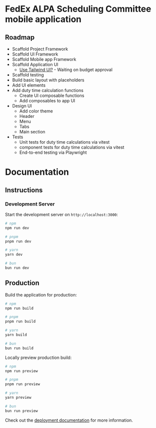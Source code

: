 # FedEx ALPA Scheduling Committee mobile application

## Roadmap

* Scaffold Project Framework
* Scaffold UI Framework
* Scaffold Mobile app Framework
* Scaffold Application UI
  * [Use Tailwind UI?]([https://tailwindui.com/components/application-ui/application-shells/stacked]) - Waiting on budget approval
* Scaffold testing
* Build basic layout with placeholders
* Add UI elements
* Add duty time calculation functions
  * Create UI composable functions
  * Add composables to app UI
* Design UI
  * Add color theme
  * Header
  * Menu
  * Tabs
  * Main section
* Tests
  * Unit tests for duty time calculations via vitest
  * component tests for duty time calculations via vitest
  * End-to-end testing via Playwright


# Documentation

## Instructions

### Development Server

Start the development server on `http://localhost:3000`:

```bash
# npm
npm run dev

# pnpm
pnpm run dev

# yarn
yarn dev

# bun
bun run dev
```

## Production

Build the application for production:

```bash
# npm
npm run build

# pnpm
pnpm run build

# yarn
yarn build

# bun
bun run build
```

Locally preview production build:

```bash
# npm
npm run preview

# pnpm
pnpm run preview

# yarn
yarn preview

# bun
bun run preview
```

Check out the [deployment documentation](https://nuxt.com/docs/getting-started/deployment) for more information.
